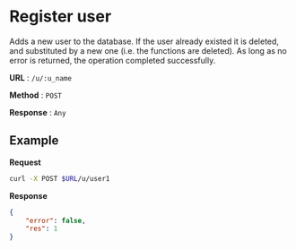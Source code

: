 # Register user

Adds a new user to the database. If the user already existed it is deleted, and substituted by a new one (i.e. the functions are deleted). As long as no error is returned, the operation completed successfully.

**URL** : `/u/:u_name`

**Method** : `POST`

**Response** : `Any`


## Example
**Request**
```bash
curl -X POST $URL/u/user1
```

**Response**
```json
{
    "error": false,
    "res": 1
}
```

